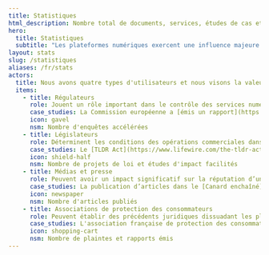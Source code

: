 ```yaml
---
title: Statistiques
html_description: Nombre total de documents, services, études de cas et analyses dans l'écosystème Open Terms Archive
hero:
  title: Statistiques
  subtitle: "Les plateformes numériques exercent une influence majeure sur la circulation mondiale de l’information, la gestion des données personnelles et les pratiques commerciales. Cette influence repose sur des règles formulées dans des documents souvent complexes et en perpétuelle évolution : conditions d’utilisation, politiques de confidentialité, régles de la communauté, etc.<br/><br/>Open Terms Archive comble une lacune essentielle en rendant ces règles lisibles, comparables et accessibles, afin d’en suivre les évolutions et d’en comprendre les enjeux."
layout: stats
slug: /statistiques
aliases: /fr/stats
actors:
  title: Nous avons quatre types d'utilisateurs et nous visons la valeur produite, la <span class="fontstyle--italic">North Star Metric</span> <i class="icon icon--size-inherit" data-lucide="sparkles"></i>, pour chacun d'eux.
  items:
    - title: Régulateurs
      role: Jouent un rôle important dans le contrôle des services numériques, ayant la capacité d’imposer des peines ou des sanctions.
      case_studies: La Commission européenne a [émis un rapport](https://op.europa.eu/en/publication-detail/-/publication/d6a287b5-5116-11ee-9220-01aa75ed71a1/language-en/) utilisant Open Terms Archive pour faire une [évaluation](https://ppmi.lt/news-insights/ppmi-has-completed-early-evaluation-p2b-regulation) à grande échelle de la conformité au [règlement P2B](https://eur-lex.europa.eu/eli/reg/2019/1150/oj).
      icon: gavel
      nsm: Nombre d'enquêtes accélérées
    - title: Législateurs
      role: Déterminent les conditions des opérations commerciales dans leurs juridictions et peuvent dans certains cas avoir de l’influence au-delà de leur territoire.
      case_studies: Le [TLDR Act](https://www.lifewire.com/the-tldr-act-could-help-you-make-sense-of-terms-of-service-agreements-5216643), projet de loi américain visant à imposer la publication des résumés des conditions d’utilisation dans des formats lisibles par les machines, a cité Open Terms Archive en exemple.
      icon: shield-half
      nsm: Nombre de projets de loi et études d'impact facilités
    - title: Médias et presse
      role: Peuvent avoir un impact significatif sur la réputation d’un service, pouvant aller jusqu’à menacer son nombre d’utilisateurs.
      case_studies: La publication d’articles dans le [Canard enchaîné](https://www.lecanardenchaine.fr/technologie-sciences/49891-a-bruxelles-la-lutte-anti-musk-reste-dans-les-choux),  [Vert](https://vert.eco/articles/musk-zuckerberg-bezos-les-cinq-dernieres-dingueries-des-geants-de-la-tech-qui-montrent-leur-bascule-trumpiste) et plusieurs blogs de l’écosystème numérique a été rendue possible grâce à l’identification et la diffusion, en janvier 2025, par Open Terms Archive, des changements apportés par Meta à leurs protections contre les discours haineux. 
      icon: newspaper
      nsm: Nombre d'articles publiés
    - title: Associations de protection des consommateurs
      role: Peuvent établir des précédents juridiques dissuadant les plateformes d’appliquer des pratiques déloyales.
      case_studies: L'association française de protection des consommateurs [UFC-Que Choisir](https://www.quechoisir.org/) contacte une place de marché à la suite d'une mise à jour de ses conditions de vente, identifiée par Open Terms Archive, rétablissant une clause obligatoire par la loi en cinq jours.
      icon: shopping-cart
      nsm: Nombre de plaintes et rapports émis
---
```

